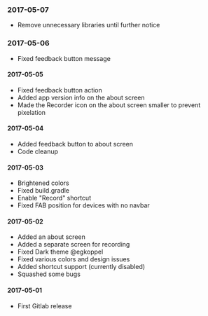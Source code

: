 <a name="20170507"></a>
### 2017-05-07
* Remove unnecessary libraries until further notice

<a name="20170506"></a>
### 2017-05-06
* Fixed feedback button message

<a name="20170505"></a>
#### 2017-05-05
* Fixed feedback button action
* Added app version info on the about screen
* Made the Recorder icon on the about screen smaller to prevent pixelation

<a name="20170504"></a>
#### 2017-05-04
* Added feedback button to about screen
* Code cleanup

<a name="20170503"></a>
#### 2017-05-03
* Brightened colors
* Fixed build.gradle
* Enable "Record" shortcut
* Fixed FAB position for devices with no navbar

<a name="20170502"></a>
#### 2017-05-02
* Added an about screen
* Added a separate screen for recording
* Fixed Dark theme @egkoppel
* Fixed various colors and design issues
* Added shortcut support (currently disabled)
* Squashed some bugs

<a name="20170501"></a>
#### 2017-05-01
* First Gitlab release